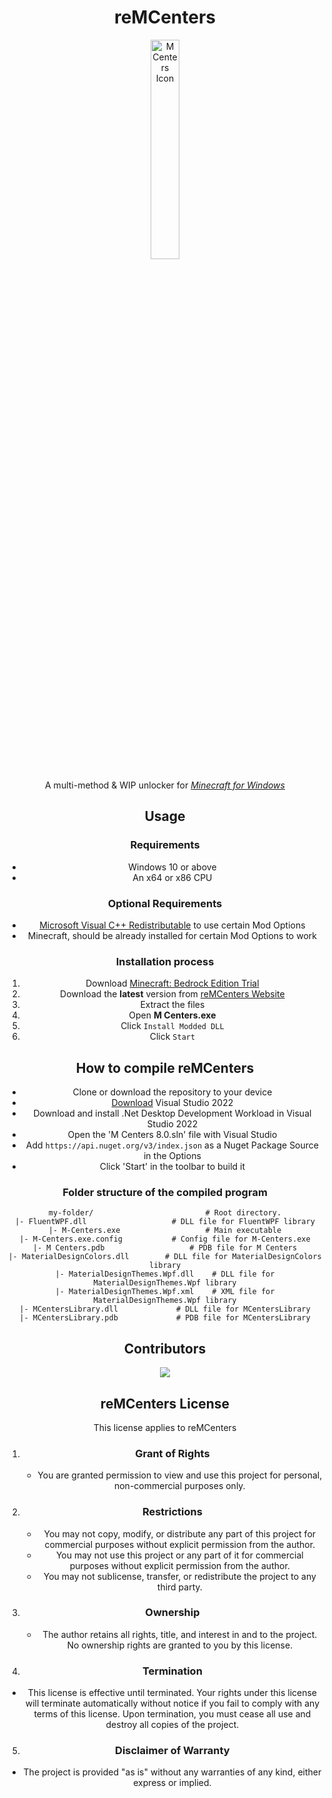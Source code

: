 <div align='center'>
<h1>reMCenters</h1>
<p>
  <img src='https://github.com/OpenM-Project/reMCenters/blob/master/MCenters/images/mcenter_5_icon.png?raw=true' alt='M Centers Icon' width="30%">
</p>
<p>A multi-method &amp; WIP unlocker for <em><a href="ms-windows-store://pdp/?ProductId=9NBLGGH2JHXJ">Minecraft for Windows</a></em>
</p>
<div>

## Usage

### Requirements

  - Windows 10 or above
  - An x64 or x86 CPU
### Optional Requirements
  - [Microsoft Visual C++ Redistributable](https://aka.ms/vs/17/release/vc_redist.x64.exe) to use certain Mod Options
  - Minecraft, should be already installed for certain Mod Options to work

<h3>Installation process</h3>
<ol>
    <li>Download <a href="ms-windows-store://pdp/?ProductId=9NBLGGH2JHXJ">Minecraft: Bedrock Edition Trial</a></li>
    <li>Download the <strong>latest</strong> version from <a href="https://mcenters.net/Downloads/M-Centers-8th-Edition/">reMCenters Website</a></li>
    <li>Extract the files</li>
    <li>Open <strong>M Centers.exe</strong></li>
    <li>Click <code>Install Modded DLL</code></li>
    <li>Click <code>Start</code></li>
</ol>

## How to compile reMCenters
- Clone or download the repository to your device
- [Download](https://visualstudio.microsoft.com/) Visual Studio 2022
- Download and install .Net Desktop Development Workload in Visual Studio 2022
- Open the 'M Centers 8.0.sln' file with Visual Studio
- Add `https://api.nuget.org/v3/index.json` as a Nuget Package Source in the Options
- Click 'Start' in the toolbar to build it

### Folder structure of the compiled program 
```
my-folder/                         # Root directory.
|- FluentWPF.dll                   # DLL file for FluentWPF library
|- M-Centers.exe                   # Main executable
|- M-Centers.exe.config           # Config file for M-Centers.exe
|- M Centers.pdb                   # PDB file for M Centers
|- MaterialDesignColors.dll        # DLL file for MaterialDesignColors library
|- MaterialDesignThemes.Wpf.dll    # DLL file for MaterialDesignThemes.Wpf library
|- MaterialDesignThemes.Wpf.xml    # XML file for MaterialDesignThemes.Wpf library
|- MCentersLibrary.dll             # DLL file for MCentersLibrary
|- MCentersLibrary.pdb             # PDB file for MCentersLibrary
```
## Contributors

 <a href = "https://github.com/OpenM-Project/reMCenters/graphs/contributors">
   <img src = "https://contrib.rocks/image?repo=OpenM-Project/reMCenters"/>
 </a>

## reMCenters License

This license applies to reMCenters

1. ### Grant of Rights
   - You are granted permission to view and use this project for personal, non-commercial purposes only.

2. ### Restrictions
   - You may not copy, modify, or distribute any part of this project for commercial purposes without explicit permission from the author.
   - You may not use this project or any part of it for commercial purposes without explicit permission from the author.
   - You may not sublicense, transfer, or redistribute the project to any third party.

3. ### Ownership
   - The author retains all rights, title, and interest in and to the project. No ownership rights are granted to you by this license.

4. ### Termination
  - This license is effective until terminated. Your rights under this license will terminate automatically without notice if you fail to comply with any terms of this license. Upon termination, you must cease all use and destroy all copies of the project.

5. ### Disclaimer of Warranty
  - The project is provided "as is" without any warranties of any kind, either express or implied.
